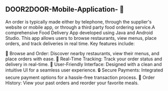 ## DOOR2DOOR-Mobile-Application- 🍔

An order is typically made either by telephone, through the supplier's website or mobile app, or through a third party food ordering service.A comprehensive Food Delivery
App developed using Java and Android Studio. This app allows users to browse restaurants, view menus, place orders, and track deliveries in real time. Key features include:
 
🛒 Browse and Order: Discover nearby restaurants, view their menus, and place orders with ease.
🚀 Real-Time Tracking: Track your order status and delivery in real-time.
📱 User-Friendly Interface: Designed with a clean and intuitive UI for a seamless user experience.
🔒 Secure Payments: Integrated secure payment options for a hassle-free transaction process.
📝 Order History: View your past orders and reorder your favorite meals.
